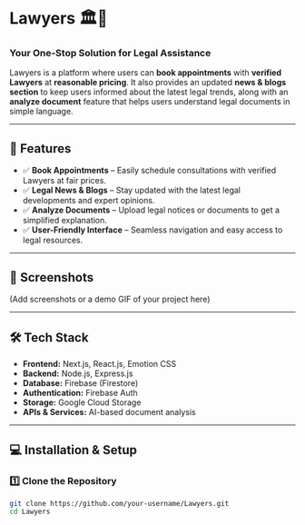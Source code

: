 # Lawyers 🏛️🔗  

### Your One-Stop Solution for Legal Assistance  

Lawyers is a platform where users can **book appointments** with **verified Lawyers** at **reasonable pricing**. It also provides an updated **news & blogs section** to keep users informed about the latest legal trends, along with an **analyze document** feature that helps users understand legal documents in simple language.

---

## 🚀 Features  

- ✅ **Book Appointments** – Easily schedule consultations with verified Lawyers at fair prices.  
- ✅ **Legal News & Blogs** – Stay updated with the latest legal developments and expert opinions.  
- ✅ **Analyze Documents** – Upload legal notices or documents to get a simplified explanation.  
- ✅ **User-Friendly Interface** – Seamless navigation and easy access to legal resources.  

---

## 📸 Screenshots  

(Add screenshots or a demo GIF of your project here)  

---

## 🛠️ Tech Stack  

- **Frontend:** Next.js, React.js, Emotion CSS  
- **Backend:** Node.js, Express.js  
- **Database:** Firebase (Firestore)  
- **Authentication:** Firebase Auth  
- **Storage:** Google Cloud Storage  
- **APIs & Services:** AI-based document analysis  

---

## 💻 Installation & Setup  

### 1️⃣ Clone the Repository  

```sh
git clone https://github.com/your-username/Lawyers.git
cd Lawyers

```
